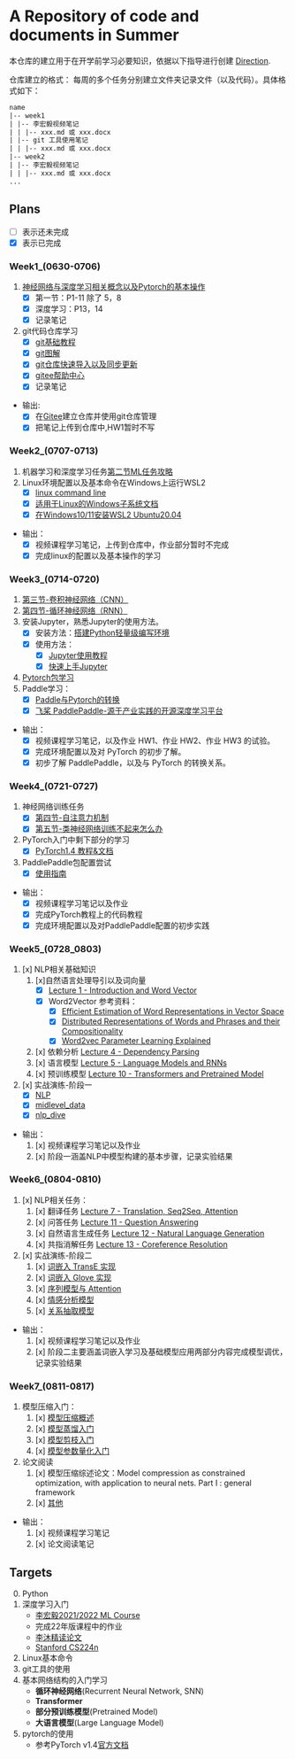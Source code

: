 # A Repository of code and documents in Summer

本仓库的建立用于在开学前学习必要知识，依据以下指导进行创建 [Direction](./Direction.pdf).  

仓库建立的格式：  每周的多个任务分别建立文件夹记录文件（以及代码）。具体格式如下：

```txt
name
|-- week1
| |-- 李宏毅视频笔记
| | |-- xxx.md 或 xxx.docx
| |-- git 工具使用笔记
| | |-- xxx.md 或 xxx.docx
|-- week2
| |-- 李宏毅视频笔记
| | |-- xxx.md 或 xxx.docx
...
```

## Plans

- [ ] 表示还未完成
- [x] 表示已完成

### Week1_(0630-**0706**)

1. [神经网络与深度学习相关概念以及Pytorch的基本操作](https://www.bilibili.com/video/BV1Wv411h7kN/)
    - [x] 第一节：P1-11 除了 5，8
    - [x] 深度学习：P13，14
    - [x] 记录笔记
2. git代码仓库学习
    - [x] [git基础教程](https://zhuanlan.zhihu.com/p/30044692)
    - [x] [git图解](https://mp.weixin.qq.com/s/Fg5rht0k583YvHD0pMJ_BQ)
    - [x] [git仓库快速导入以及同步更新](https://gitee.com/help/articles/4284#article-header1)
    - [x] [gitee帮助中心](https://gitee.com/help)
    - [x] 记录笔记

- 输出:
  - [x] 在[Gitee](https://gitee.com/)建立仓库并使用git仓库管理
  - [x] 把笔记上传到仓库中,HW1暂时不写

### Week2_(0707-**0713**)

1. 机器学习和深度学习任务[第二节ML任务攻略](https://www.bilibili.com/video/BV1Wv411h7kN?p=18)
2. Linux环境配置以及基本命令在Windows上运行WSL2
    - [x] [linux command line](https://www.kancloud.cn/thinkphp/linux-command-line/39431)
    - [x] [适用于Linux的Windows子系统文档](https://docs.microsoft.com/zh-cn/windows/wsl/)
    - [x] [在Windows10/11安装WSL2 Ubuntu20.04](https://zhuanlan.zhihu.com/p/466001838)

- 输出：
  - [x] 视频课程学习笔记，上传到仓库中，作业部分暂时不完成
  - [x] 完成linux的配置以及基本操作的学习

### Week3_(0714-**0720**)

1. [第三节-卷积神经网络（CNN）](https://www.bilibili.com/video/BV1Wv411h7kN?p=31)
2. [第四节-循环神经网络（RNN）](https://www.bilibili.com/video/BV1J94y1f7u5?p=28)
3. 安装Jupyter，熟悉Jupyter的使用方法。
    - [x] 安装方法：[搭建Python轻量级编写环境](https://zhuanlan.zhihu.com/p/158824489)
    - [x] 使用方法：
        - [x] [Jupyter使用教程](https://zhuanlan.zhihu.com/p/33105153)
        - [x] [快速上手Jupyter](https://zhuanlan.zhihu.com/p/32320214)
4. [Pytorch包学习](https://pytorch.apachecn.org/#/docs/1.4/blitz/tensor_tutorial)
5. Paddle学习：
    - [x] [Paddle与Pytorch的转换](https://blog.csdn.net/shaojie_45/article/details/115445796?spm=1001.2101.3001.6650.1&utm_medium=distribute.pc_relevant.none-task-blog-2~default~CTRLIST~Rate-1-115445796-blog-119469002.235%5ev38%5epc_relevant_anti_t3&depth_1-utm_source=distribute.pc_relevant.none-task-blog-2~default~CTRLIST~Rate-1-115445796-blog-119469002.235%5ev38%5epc_relevant_anti_t3&utm_relevant_index=2)
    - [x] [飞桨 PaddlePaddle-源于产业实践的开源深度学习平台](https://www.paddlepaddle.org.cn/tutorials/projectdetail/5603475)

- 输出：
  - [x] 视频课程学习笔记，以及作业 HW1、作业 HW2、作业 HW3 的试验。
  - [x] 完成环境配置以及对 PyTorch 的初步了解。
  - [x] 初步了解 PaddlePaddle，以及与 PyTorch 的转换关系。

### Week4_(0721-**0727**)

1. 神经网络训练任务
    - [x] [第四节-自注意力机制](https://www.bilibili.com/video/BV1Wv411h7kN?p=38)
    - [x] [第五节-类神经网络训练不起来怎么办](https://www.bilibili.com/video/BV1Wv411h7kN?p=48)
2. PyTorch入门中剩下部分的学习
    - [x] [PyTorch1.4 教程&文档](https://pytorch.apachecn.org/#/docs/1.4/README)
3. PaddlePaddle包配置尝试
    - [x] [使用指南](https://www.paddlepaddle.org.cn/documentation/docs/zh/guides/index_cn.html)

- 输出：
    - [x] 视频课程学习笔记以及作业
    - [x] 完成PyTorch教程上的代码教程
    - [x] 完成环境配置以及对PaddlePaddle配置的初步实践

### Week5_(0728_**0803**)

1. [x] NLP相关基础知识
    1. [x]自然语言处理导引以及词向量
        - [x] [Lecture 1 - Introduction and Word Vector](https://www.bilibili.com/video/BV12z4y1i7vh?p=1)
        - [x] Word2Vector 参考资料：
            - [x] [Efficient Estimation of Word Representations in Vector Space](https://arxiv.org/pdf/1301.3781.pdf)
            - [x] [Distributed Representations of Words and Phrases and their
Compositionality](https://arxiv.org/pdf/1310.4546.pdf)
            - [x] [Word2vec Parameter Learning Explained](https://arxiv.org/pdf/1411.2738.pdf)
    2. [x] 依赖分析 [Lecture 4 - Dependency Parsing](https://www.bilibili.com/video/BV12z4y1i7vh?p=4)
    3. [x] 语言模型 [Lecture 5 - Language Models and RNNs](https://www.bilibili.com/video/BV12z4y1i7vh?p=5)
    4. [x] 预训练模型 [Lecture 10 - Transformers and Pretrained Model](https://www.bilibili.com/video/BV12z4y1i7vh?p=10)
2. [x] 实战演练-阶段一
    - [x] [NLP](https://github.com/fastai/fastbook/blob/master/10_nlp.ipynb)
    - [x] [midlevel_data](https://github.com/fastai/fastbook/blob/master/11_midlevel_data.ipynb)
    - [x] [nlp_dive](https://github.com/fastai/fastbook/blob/master/10_nlp.ipynb)
- 输出：
    1. [x] 视频课程学习笔记以及作业
    2. [x] 阶段一涵盖NLP中模型构建的基本步骤，记录实验结果

### Week6_(0804-**0810**)

1. [x] NLP相关任务：
    1. [x] 翻译任务 [Lecture 7 - Translation, Seq2Seq, Attention](https://www.bilibili.com/video/BV12z4y1i7vh?p=7)
    2. [x] 问答任务 [Lecture 11 - Question Answering](https://www.bilibili.com/video/BV12z4y1i7vh?p=11)
    3. [x] 自然语言生成任务 [Lecture 12 - Natural Language Generation](https://www.bilibili.com/video/BV12z4y1i7vh?p=12)
    4. [x] 共指消解任务 [Lecture 13 - Coreference Resolution](https://www.bilibili.com/video/BV12z4y1i7vh?p=13)
2. [x] 实战演练-阶段二
    1. [x] [词嵌入 TransE 实现](https://github.com/zulihit/TransE)
    2. [x] [词嵌入 Glove 实现](https://github.com/stanfordnlp/GloVe)
    3. [x] [序列模型与 Attention](https://zhuanlan.zhihu.com/p/601633905)
    4. [x] [情感分析模型](https://zhuanlan.zhihu.com/p/599542107)
    5. [x] [关系抽取模型](https://github.com/thunlp/OpenNRE)
- 输出：
    1. [x] 视频课程学习笔记以及作业
    2. [x] 阶段二主要涵盖词嵌入学习及基础模型应用两部分内容完成模型调优，记录实验结果

### Week7_(0811-**0817**)
1. 模型压缩入门：
    1. [x] [模型压缩概述](https://www.bilibili.com/video/BV1ht4y1P73i/?spm_id_from=333.337.search-card.all.click&vd_source=eb1da0153b98ca6ae90d6b0ccaa9550c)
    2. [x] [模型蒸馏入门](https://www.bilibili.com/video/BV1eb411971p/?spm_id_from=333.788&vd_source=eb1da0153b98ca6ae90d6b0ccaa9550c)
    3. [x] [模型剪枝入门](https://www.bilibili.com/video/BV1pg4y1J73p/?spm_id_from=333.788&vd_source=eb1da0153b98ca6ae90d6b0ccaa9550c)
    4. [x] [模型参数量化入门](https://www.bilibili.com/video/BV1bL411U747/?spm_id_from=333.788&vd_source=eb1da0153b98ca6ae90d6b0ccaa9550c)
2. 论文阅读
    1. [x] 模型压缩综述论文：Model compression as constrained optimization, with application to neural nets. Part I : general framework
    2. [x] [其他](https://wiki.modeloverfit.com/index.php/%E6%A8%A1%E5%9E%8B%E7%BB%84Read_List)
-  输出：
    1. [x] 视频课程学习笔记
    2. [x] 论文阅读笔记

## Targets

0. Python
1. 深度学习入门
    - [李宏毅2021/2022 ML Course](https://www.bilibili.com/video/BV1Wv411h7kN/)
    - 完成22年版课程中的作业
    - [李沐精读论文](https://space.bilibili.com/1567748478/channel/seriesdetail?sid=398820)
    - [Stanford CS224n](https://www.bilibili.com/video/BV12z4y1i7vh/?spm_id_from=333.337.search-card.all.click&vd_source=324657b3a86976b83356051b6a1e83b1)
2. Linux基本命令
3. git工具的使用
4. 基本网络结构的入门学习
    - **循环神经网络**(Recurrent Neural Network, SNN)
    - **Transformer**
    - **部分预训练模型**(Pretrained Model)
    - **大语言模型**(Large Language Model)
5. pytorch的使用
    - 参考PyTorch v1.4[官方文档](https://pytorch.apachecn.org/#/docs/1.4/README)
